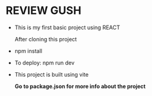 # REVIEW GUSH

- This is my first basic project using REACT

  After cloning this project

- npm install
- To deploy: npm run dev
- This project is built using vite

  **Go to package.json for more info about the project**
